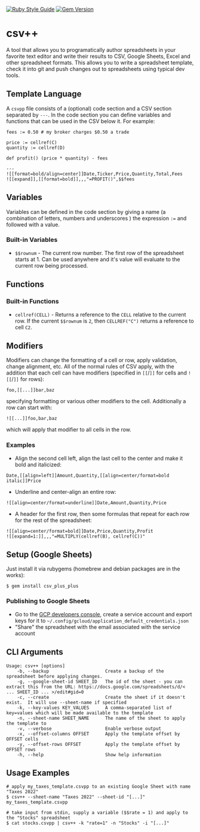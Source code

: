 [![Ruby Style Guide](https://img.shields.io/badge/code_style-community-brightgreen.svg)](https://rubystyle.guide)
[![Gem Version](https://badge.fury.io/rb/csv_plus_plus.svg)](https://badge.fury.io/rb/csv_plus_plus)

# csv++

A tool that allows you to programatically author spreadsheets in your favorite text editor and write their results to CSV, Google Sheets, Excel and other spreadsheet formats.  This allows you to write a spreadsheet template, check it into git and push changes out to spreadsheets using typical dev tools.

## Template Language

A `csvpp` file consists of a (optional) code section and a CSV section separated by `---`.  In the code section you can define variables and functions that can be used in the CSV below it.  For example:

```
fees := 0.50 # my broker charges $0.50 a trade

price := cellref(C)
quantity := cellref(D)

def profit() (price * quantity) - fees

---
![[format=bold/align=center]]Date,Ticker,Price,Quantity,Total,Fees
![[expand]],[[format=bold]],,,"=PROFIT()",$$fees
```

## Variables

Variables can be defined in the code section by giving a name (a combination of letters, numbers and underscores ) the expression `:=` and followed with a value.

### Built-in Variables

* `$$rownum` - The current row number.  The first row of the spreadsheet starts at 1.  Can be used anywhere and it's value will evaluate to the current row being processed.

## Functions

### Built-in Functions
* `cellref(CELL)` - Returns a reference to the `CELL` relative to the current row.  If the current `$$rownum` is `2`, then `CELLREF("C")` returns  a reference to cell `C2`.

## Modifiers

Modifiers can change the formatting of a cell or row, apply validation, change alignment, etc. All of the normal rules of CSV apply, with the addition that each cell can have modifiers (specified in `[[`/`]]` for cells and `![[`/`]]` for rows):

```
foo,[[...]]bar,baz
```

specifying formatting or various other modifiers to the cell.  Additionally a row can start with:

```
![[...]]foo,bar,baz
```

which will apply that modifier to all cells in the row.

### Examples

* Align the second cell left, align the last cell to the center and make it bold and italicized:

```
Date,[[align=left]]Amount,Quantity,[[align=center/format=bold italic]]Price
```

* Underline and center-align an entire row:

```
![[align=center/format=underline]]Date,Amount,Quantity,Price
```

* A header for the first row, then some formulas that repeat for each row for the rest of the spreadsheet:

```
![[align=center/format=bold]]Date,Price,Quantity,Profit
![[expand=1:]],,,"=MULTIPLY(cellref(B), cellref(C))"
```

## Setup (Google Sheets)

Just install it via rubygems (homebrew and debian packages are in the works):

`$ gem install csv_plus_plus`

### Publishing to Google Sheets

* Go to the [GCP developers console](https://console.cloud.google.com/projectselector2/apis/credentials?pli=1&supportedpurview=project), create a service account and export keys for it to `~/.config/gcloud/application_default_credentials.json`
* "Share" the spreadsheet with the email associated with the service account

## CLI Arguments

```
Usage: csv++ [options]
    -b, --backup                     Create a backup of the spreadsheet before applying changes.
    -g, --google-sheet-id SHEET_ID   The id of the sheet - you can extract this from the URL: https://docs.google.com/spreadsheets/d/< ... SHEET_ID ... >/edit#gid=0
    -c, --create                     Create the sheet if it doesn't exist.  It will use --sheet-name if specified
    -k, --key-values KEY_VALUES      A comma-separated list of key=values which will be made available to the template
    -n, --sheet-name SHEET_NAME      The name of the sheet to apply the template to
    -v, --verbose                    Enable verbose output
    -x, --offset-columns OFFSET      Apply the template offset by OFFSET cells
    -y, --offset-rows OFFSET         Apply the template offset by OFFSET rows
    -h, --help                       Show help information
```

## Usage Examples

```
# apply my_taxes_template.csvpp to an existing Google Sheet with name "Taxes 2022"
$ csv++ --sheet-name "Taxes 2022" --sheet-id "[...]" my_taxes_template.csvpp

# take input from stdin, supply a variable ($$rate = 1) and apply to the "Stocks" spreadsheet
$ cat stocks.csvpp | csv++ -k "rate=1" -n "Stocks" -i "[...]"
```
